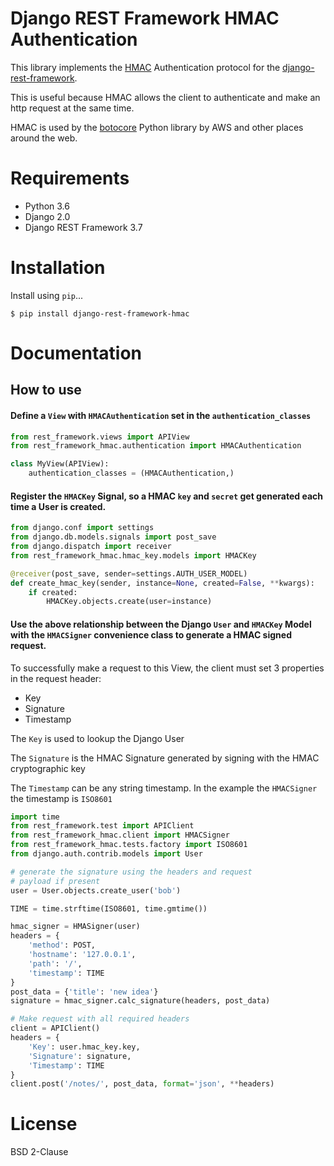 # Django REST Framework HMAC Authentication

This library implements the [HMAC](https://en.wikipedia.org/wiki/HMAC) Authentication protocol for the [django-rest-framework](http://www.django-rest-framework.org/).  

This is useful because HMAC allows the client to authenticate and make an http request at the same time.

HMAC is used by the [botocore](https://github.com/boto/botocore) Python library by AWS and other places around the web.

# Requirements

- Python 3.6
- Django 2.0
- Django REST Framework 3.7

# Installation

Install using `pip`...

```
$ pip install django-rest-framework-hmac
```

# Documentation

## How to use

#### Define a `View` with `HMACAuthentication` set in the `authentication_classes`

```python
from rest_framework.views import APIView
from rest_framework_hmac.authentication import HMACAuthentication

class MyView(APIView):
    authentication_classes = (HMACAuthentication,)
```

#### Register the `HMACKey` Signal, so a HMAC `key` and `secret` get generated each time a User is created.

```python
from django.conf import settings
from django.db.models.signals import post_save
from django.dispatch import receiver
from rest_framework_hmac.hmac_key.models import HMACKey

@receiver(post_save, sender=settings.AUTH_USER_MODEL)
def create_hmac_key(sender, instance=None, created=False, **kwargs):
    if created:
        HMACKey.objects.create(user=instance)
```

#### Use the above relationship between the Django `User` and `HMACKey` Model with the `HMACSigner` convenience class to generate a HMAC signed request.

To successfully make a request to this View, the client must set 3 properties in the request header:

- Key
- Signature
- Timestamp

The `Key` is used to lookup the Django User

The `Signature` is the HMAC Signature generated by signing with the HMAC cryptographic key

The `Timestamp` can be any string timestamp. In the example the `HMACSigner` the timestamp is `ISO8601`

```python
import time
from rest_framework.test import APIClient
from rest_framework_hmac.client import HMACSigner
from rest_framework_hmac.tests.factory import ISO8601
from django.auth.contrib.models import User

# generate the signature using the headers and request
# payload if present
user = User.objects.create_user('bob')

TIME = time.strftime(ISO8601, time.gmtime())

hmac_signer = HMASigner(user)
headers = {
    'method': POST,
    'hostname': '127.0.0.1',
    'path': '/',
    'timestamp': TIME
}
post_data = {'title': 'new idea'}
signature = hmac_signer.calc_signature(headers, post_data)

# Make request with all required headers
client = APIClient()
headers = {
    'Key': user.hmac_key.key,
    'Signature': signature,
    'Timestamp': TIME
}
client.post('/notes/', post_data, format='json', **headers)
```

# License

 BSD 2-Clause
